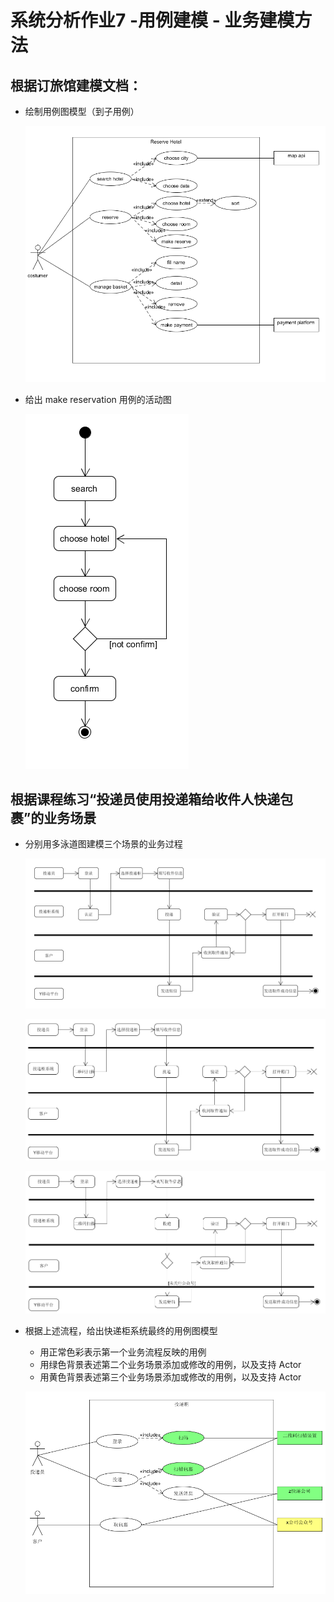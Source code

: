 # 系统分析作业7 -用例建模 - 业务建模方法

## 根据订旅馆建模文档： 
+ 绘制用例图模型（到子用例）

    ![](截图/1.PNG)

+ 给出 make reservation 用例的活动图

    ![](截图/2.PNG)

## 根据课程练习“投递员使用投递箱给收件人快递包裹”的业务场景 
+ 分别用多泳道图建模三个场景的业务过程

    ![](截图/3.PNG)

    ![](截图/4.PNG)

    ![](截图/5.PNG)

+ 根据上述流程，给出快递柜系统最终的用例图模型 
    - 用正常色彩表示第一个业务流程反映的用例
    - 用绿色背景表述第二个业务场景添加或修改的用例，以及支持 Actor
    - 用黄色背景表述第三个业务场景添加或修改的用例，以及支持 Actor

    ![](截图/6.PNG)